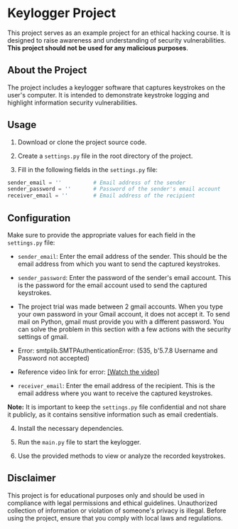 # Keylogger Project

This project serves as an example project for an ethical hacking course. It is designed to raise awareness and understanding of security vulnerabilities. **This project should not be used for any malicious purposes**.

## About the Project

The project includes a keylogger software that captures keystrokes on the user's computer. It is intended to demonstrate keystroke logging and highlight information security vulnerabilities.

## Usage

1. Download or clone the project source code.

2. Create a `settings.py` file in the root directory of the project.

3. Fill in the following fields in the `settings.py` file:

```python
sender_email = ''          # Email address of the sender
sender_password = ''       # Password of the sender's email account
receiver_email = ''        # Email address of the recipient
```
## Configuration

Make sure to provide the appropriate values for each field in the `settings.py` file:

- `sender_email`: Enter the email address of the sender. This should be the email address from which you want to send the captured keystrokes.

- `sender_password`: Enter the password of the sender's email account. This is the password for the email account used to send the captured keystrokes.

- The project trial was made between 2 gmail accounts. When you type your own password in your Gmail account, it does not accept it. To send mail on Python, gmail must provide you with a different password. You can solve the problem in this section with a few actions with the security settings of gmail.
- Error: smtplib.SMTPAuthenticationError: (535, b'5.7.8 Username and Password not accepted)
- Reference video link for error:
[[Watch the video]](https://www.youtube.com/watch?v=gOr-RQcfjMQ&ab_channel=Let%27sCodeMore)

- `receiver_email`: Enter the email address of the recipient. This is the email address where you want to receive the captured keystrokes.

**Note:** It is important to keep the `settings.py` file confidential and not share it publicly, as it contains sensitive information such as email credentials.

4. Install the necessary dependencies.

5. Run the `main.py` file to start the keylogger.

6. Use the provided methods to view or analyze the recorded keystrokes.

## Disclaimer

This project is for educational purposes only and should be used in compliance with legal permissions and ethical guidelines. Unauthorized collection of information or violation of someone's privacy is illegal. Before using the project, ensure that you comply with local laws and regulations.


